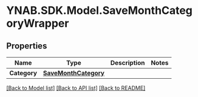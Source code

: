# YNAB.SDK.Model.SaveMonthCategoryWrapper
## Properties

Name | Type | Description | Notes
------------ | ------------- | ------------- | -------------
**Category** | [**SaveMonthCategory**](SaveMonthCategory.md) |  | 

[[Back to Model list]](../README.md#documentation-for-models) [[Back to API list]](../README.md#documentation-for-api-endpoints) [[Back to README]](../README.md)

